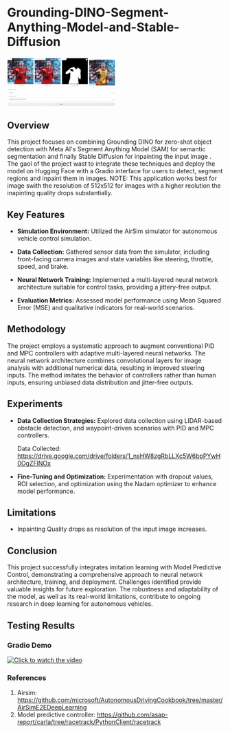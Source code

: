 # Grounding-DINO-Segment-Anything-Model-and-Stable-Diffusion

<img src="dino_sam_sdiff.png" alt="Results" width="50%">

## Overview
This project focuses on combining Grounding DINO for zero-shot object detection with Meta AI's Segment Anything Model (SAM) for semantic segmentation and finally Stable Diffusion for inpainting the input image . The gaol of the project wast to integrate these techniques and deploy the model on Hugging Face with a Gradio interface for users to detect, segment regions and inpaint them in images. 
NOTE: This application works best for image swith the resolution of 512x512 for images with a higher reolution the inapinting quality drops substantially.

## Key Features

- **Simulation Environment:** Utilized the AirSim simulator for autonomous vehicle control simulation.
  
- **Data Collection:** Gathered sensor data from the simulator, including front-facing camera images and state variables like steering, throttle, speed, and brake.

- **Neural Network Training:** Implemented a multi-layered neural network architecture suitable for control tasks, providing a jittery-free output.

- **Evaluation Metrics:** Assessed model performance using Mean Squared Error (MSE) and qualitative indicators for real-world scenarios.

## Methodology

The project employs a systematic approach to augment conventional PID and MPC controllers with adaptive multi-layered neural networks. The neural network architecture combines convolutional layers for image analysis with additional numerical data, resulting in improved steering inputs. The method imitates the behavior of controllers rather than human inputs, ensuring unbiased data distribution and jitter-free outputs.

## Experiments

- **Data Collection Strategies:** Explored data collection using LIDAR-based obstacle detection, and waypoint-driven scenarios with PID and MPC controllers.

   Data Collected: https://drive.google.com/drive/folders/1_nsHW8zgRbLLXc5W6bpPYwH0OgZFlNOx

- **Fine-Tuning and Optimization:** Experimentation with dropout values, ROI selection, and optimization using the Nadam optimizer to enhance model performance.

## Limitations

- Inpainting Quality drops as resolution of the input image increases.

## Conclusion

This project successfully integrates imitation learning with Model Predictive Control, demonstrating a comprehensive approach to neural network architecture, training, and deployment. Challenges identified provide valuable insights for future exploration. The robustness and adaptability of the model, as well as its real-world limitations, contribute to ongoing research in deep learning for autonomous vehicles.

## Testing Results

### Gradio Demo

[![Click to watch the video](https://img.youtube.com/vi/wiVOA8MBcc4/0.jpg)](https://youtu.be/wiVOA8MBcc4)

### References

1. Airsim: https://github.com/microsoft/AutonomousDrivingCookbook/tree/master/AirSimE2EDeepLearning
2. Model predictive controller: https://github.com/asap-report/carla/tree/racetrack/PythonClient/racetrack 

